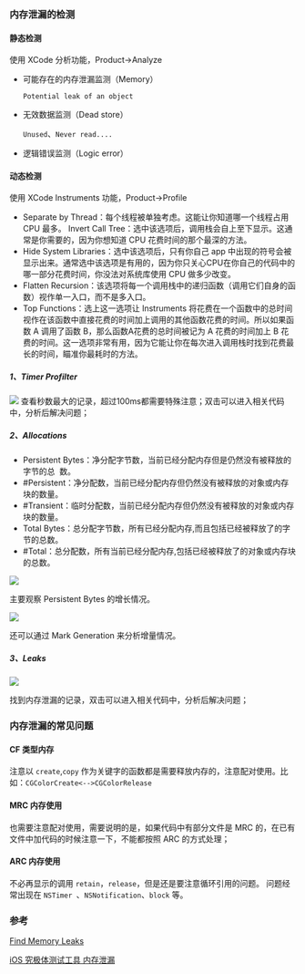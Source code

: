 ### 内存泄漏的检测

#### 静态检测
使用 XCode 分析功能，Product->Analyze

* 可能存在的内存泄漏监测（Memory）

	 `Potential leak of an object`
* 无效数据监测（Dead store）

	 `Unused`、`Never read....`
* 逻辑错误监测（Logic error）

#### 动态检测
使用 XCode Instruments 功能，Product->Profile

* Separate by Thread：每个线程被单独考虑。这能让你知道哪一个线程占用 CPU 最多。
Invert Call Tree：选中该选项后，调用栈会自上至下显示。这通常是你需要的，因为你想知道 CPU 花费时间的那个最深的方法。
* Hide System Libraries：选中该选项后，只有你自己 app 中出现的符号会被显示出来。通常选中该选项是有用的，因为你只关心CPU在你自己的代码中的哪一部分花费时间，你没法对系统库使用 CPU 做多少改变。
* Flatten Recursion：该选项将每一个调用栈中的递归函数（调用它们自身的函数）视作单一入口，而不是多入口。
* Top Functions：选上这一选项让 Instruments 将花费在一个函数中的总时间视作在该函数中直接花费的时间加上调用的其他函数花费的时间。所以如果函数 A 调用了函数 B，那么函数A花费的总时间被记为 A 花费的时间加上 B 花费的时间。这一选项非常有用，因为它能让你在每次进入调用栈时找到花费最长的时间，瞄准你最耗时的方法。

##### 1、Timer Profilter
![](http://note.youdao.com/yws/public/resource/bb93f1a1fb98c7fb1ec45283db978a11/6243AA3A085A40D995B6F2533744676E)
查看秒数最大的记录，超过100ms都需要特殊注意；双击可以进入相关代码中，分析后解决问题；

##### 2、Allocations
* Persistent Bytes：净分配字节数，当前已经分配内存但是仍然没有被释放的字节的总  数。
* \#Persistent：净分配数，当前已经分配内存但仍然没有被释放的对象或内存块的数量。
* \#Transient：临时分配数，当前已经分配内存但仍然没有被释放的对象或内存块的数量。
* Total Bytes：总分配字节数，所有已经分配内存,而且包括已经被释放了的字节的总数。
* \#Total：总分配数，所有当前已经分配内存,包括已经被释放了的对象或内存块的总数。

![](http://note.youdao.com/yws/public/resource/bb93f1a1fb98c7fb1ec45283db978a11/E2518414D07B46E39A802E91506C61F8)

主要观察 Persistent Bytes 的增长情况。

![](http://note.youdao.com/yws/public/resource/bb93f1a1fb98c7fb1ec45283db978a11/7E13862E3C904038A99BC80BA54B725E)

还可以通过 Mark Generation 来分析增量情况。

##### 3、Leaks

![](http://note.youdao.com/yws/public/resource/bb93f1a1fb98c7fb1ec45283db978a11/446BBD07609242B3A410A915B9E9C980)

找到内存泄漏的记录，双击可以进入相关代码中，分析后解决问题；

### 内存泄漏的常见问题
#### CF 类型内存
注意以 `create`,`copy` 作为关键字的函数都是需要释放内存的，注意配对使用。比如：`CGColorCreate<-->CGColorRelease`
#### MRC 内存使用
也需要注意配对使用，需要说明的是，如果代码中有部分文件是 MRC 的，在已有文件中加代码的时候注意一下，不能都按照 ARC 的方式处理；
#### ARC 内存使用
不必再显示的调用 `retain`，`release`，但是还是要注意循环引用的问题。
问题经常出现在 `NSTimer `、`NSNotification`、`block` 等。

### 参考
[Find Memory Leaks](https://developer.apple.com/library/prerelease/content/documentation/DeveloperTools/Conceptual/InstrumentsUserGuide/FindingLeakedMemory.html#//apple_ref/doc/uid/TP40004652-CH81-SW1)

[iOS 究极体测试工具 内存泄漏](http://www.jianshu.com/p/cdae09aa4f8d?utm_campaign=hugo&utm_medium=reader_share&utm_content=note&utm_source=qq)